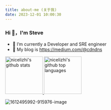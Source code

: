 ```yaml
---
title: about-me (关于我)
date: 2023-12-01 10:00:30
---
```


### Hi 👋，I'm Steve 


- 🔭 I’m currently a Developer and SRE engineer
- 🌱 My blog is https://medium.com/@cdndns

<a href="https://github.com/nicelizhi">
  <img height="120em" src="https://github-readme-stats.vercel.app/api?username=nicelizhi&show_icons=true&theme=buefy&count_private=true" alt="nicelizhi's github stats" /> 
  <img height="120em" src="https://github-readme-stats.vercel.app/api/top-langs/?username=nicelizhi&theme=buefy&layout=compact" alt="nicelizhi's github top languages" /> 
</a>

![1612495992-915976-image](https://github.com/nicelizhi/nicelizhi/assets/34465153/2912927a-675b-43d5-997e-10b868ef158f)
